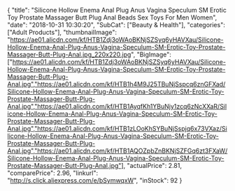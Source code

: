{
	"title": "Silicone Hollow Enema Anal Plug Anus Vagina Speculum SM Erotic Toy Prostate Massager Butt Plug Anal Beads Sex Toys For Men Women",
	"date": "2018-10-31 10:30:20",
	"SubCat": ["Beauty & Health"],
	"categories": ["Adult Products"],
	"thumbnailImage": "https://ae01.alicdn.com/kf/HTB1Zdj3oWAoBKNjSZSyq6yHAVXau/Silicone-Hollow-Enema-Anal-Plug-Anus-Vagina-Speculum-SM-Erotic-Toy-Prostate-Massager-Butt-Plug-Anal.jpg_220x220.jpg",
	"BigImage": ["https://ae01.alicdn.com/kf/HTB1Zdj3oWAoBKNjSZSyq6yHAVXau/Silicone-Hollow-Enema-Anal-Plug-Anus-Vagina-Speculum-SM-Erotic-Toy-Prostate-Massager-Butt-Plug-Anal.jpg","https://ae01.alicdn.com/kf/HTB1h4M9J25TBuNjSspcq6znGFXad/Silicone-Hollow-Enema-Anal-Plug-Anus-Vagina-Speculum-SM-Erotic-Toy-Prostate-Massager-Butt-Plug-Anal.jpg","https://ae01.alicdn.com/kf/HTB1AyqfKh1YBuNjy1zcq6zNcXXaR/Silicone-Hollow-Enema-Anal-Plug-Anus-Vagina-Speculum-SM-Erotic-Toy-Prostate-Massager-Butt-Plug-Anal.jpg","https://ae01.alicdn.com/kf/HTB1zLOoKhSYBuNjSspjq6x73VXaz/Silicone-Hollow-Enema-Anal-Plug-Anus-Vagina-Speculum-SM-Erotic-Toy-Prostate-Massager-Butt-Plug-Anal.jpg","https://ae01.alicdn.com/kf/HTB1AQOZpbZnBKNjSZFGq6zt3FXaW/Silicone-Hollow-Enema-Anal-Plug-Anus-Vagina-Speculum-SM-Erotic-Toy-Prostate-Massager-Butt-Plug-Anal.jpg"],
	"actualPrice": 2.81,
	"comparePrice": 2.96,
	"linkurl": "http://s.click.aliexpress.com/e/bSymwqxW",
	"inStock": 92
}
